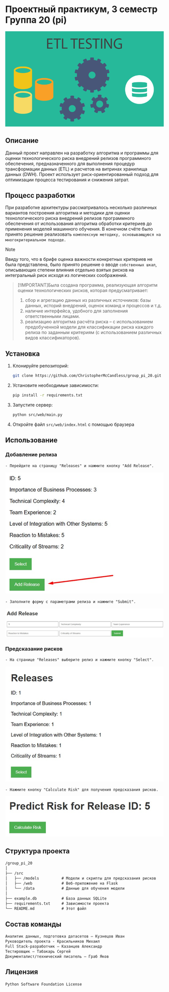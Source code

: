 # Проектный практикум, 3 семестр Группа 20 (pi)

![Logotype](./src/models/data/ETL.png)
## Описание
Данный проект направлен на разработку алгоритма и программы для оценки технологического риска внедрений релизов программного обеспечения, предназначенного для выполнения процедур трансформации данных (ETL) и расчетов на витринах хранилища данных (DWH). Проект использует риск-ориентированный подход для оптимизации процесса тестирования и снижения затрат.

## Процесс разработки
При разработке архитектуры рассматривалось несколько различных вариантов построения алгоритма и методики для оценки технологического риска внедрений релизов программного обеспечения от использования алгоритма обработки критериев до применения моделей машинного обучения. В конечном счёте было принято решение реализовать `комплексную методику, основывающуюся на многокритериальном подходе.` 

> [!NOTE]
> Ввиду того, что в брифе оценка важности конкретных критериев не была представлена, было принято решение о вводе `собственных шкал`, описывающих степени влияния отдельно взятых рисков на интегральный риск исходя из логических соображений.


> [!IMPORTANT]Была создана программа, реализующая алгоритм оценки технологических рисков, которая предусматривает:
> 1) сбор и агрегацию данных из различных источников: базы данных, историй внедрений, оценок команд и процессов и т.д.
> 2) наличие интерфейса, удобного для заполнения ответственными лицами.
> 3) реализацию алгоритма расчёта риска – с использованием предобученной модели для классификации риска каждого релиза по заданным критериям (с использованием различных видов классификаторов).

## Установка

1. Клонируйте репозиторий:
   ```bash
   git clone https://github.com/ChristopherMcCandless/group_pi_20.git
   ```
2. Установите необходимые зависимости:
    ```bash
    pip install -r requirements.txt
    ```
3. Запустите сервер:
    ```bash
    python src/web/main.py
    ```
4. Откройте файл `src/web/index.html` с помощью браузера


## Использование

### Добавление релиза
    - Перейдите на страницу "Releases" и нажмите кнопку "Add Release".

![Add](./src/models/data/releases_add.jpg)

    - Заполните форму с параметрами релиза и нажмите "Submit".
![Add one](./src/models/data/releases_add_one.jpg)

### Предсказание рисков
    - На странице "Releases" выберите релиз и нажмите кнопку "Select".

![Releases](./src/models/data/releases.jpg)

    - Нажмите кнопку "Calculate Risk" для получения предсказания рисков.
![Calc](./src/models/data/calculate.jpg)

## Структура проекта
```
/group_pi_20
│
├── /src
│   ├── /models          # Модели и скрипты для предсказания рисков
│   ├── /web             # Веб-приложение на Flask
│   └── /data            # Данные для обучения модели
│
├── example.db           # База данных SQLite
├── requirements.txt     # Зависимости проекта
└── README.md            # Этот файл
```

## Состав команды
    Аналитик данных, подготовка датасетов – Кузнецов Иван
    Руководитель проекта - Красильников Михаил
    Full Stack-разработчик – Казанцев Александр
    Тестировщик – Табакарь Сергей
    Документалист/технический писатель – Граб Яков 

## Лицензия
    Python Software Foundation License
